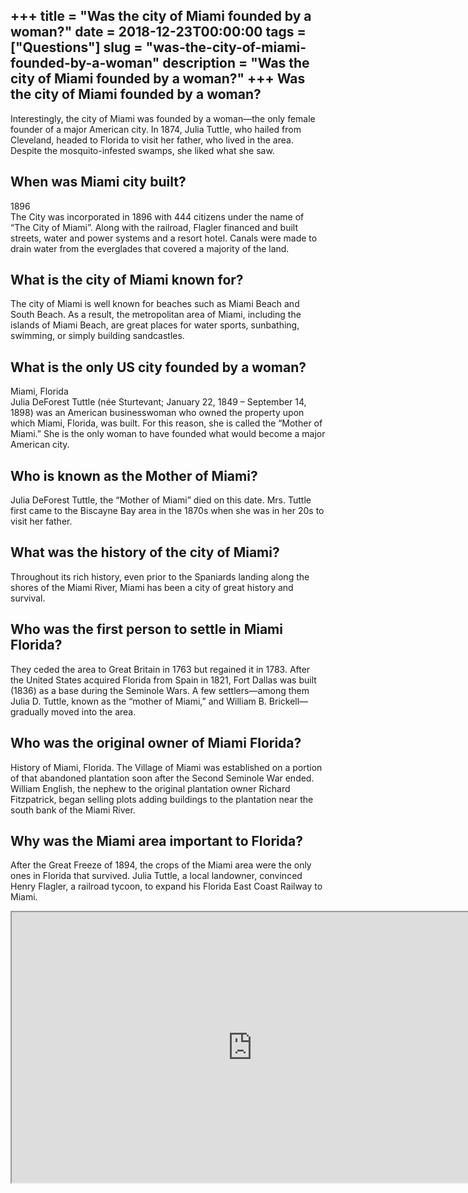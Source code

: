 +++
title = "Was the city of Miami founded by a woman?"
date = 2018-12-23T00:00:00
tags = ["Questions"]
slug = "was-the-city-of-miami-founded-by-a-woman"
description = "Was the city of Miami founded by a woman?"
+++
Was the city of Miami founded by a woman?
-----------------------------------------

Interestingly, the city of Miami was founded by a woman—the only female founder of a major American city. In 1874, Julia Tuttle, who hailed from Cleveland, headed to Florida to visit her father, who lived in the area. Despite the mosquito-infested swamps, she liked what she saw.

When was Miami city built?
--------------------------

1896  
The City was incorporated in 1896 with 444 citizens under the name of “The City of Miami”. Along with the railroad, Flagler financed and built streets, water and power systems and a resort hotel. Canals were made to drain water from the everglades that covered a majority of the land.

What is the city of Miami known for?
------------------------------------

The city of Miami is well known for beaches such as Miami Beach and South Beach. As a result, the metropolitan area of Miami, including the islands of Miami Beach, are great places for water sports, sunbathing, swimming, or simply building sandcastles.

What is the only US city founded by a woman?
--------------------------------------------

Miami, Florida  
Julia DeForest Tuttle (née Sturtevant; January 22, 1849 – September 14, 1898) was an American businesswoman who owned the property upon which Miami, Florida, was built. For this reason, she is called the “Mother of Miami.” She is the only woman to have founded what would become a major American city.

Who is known as the Mother of Miami?
------------------------------------

Julia DeForest Tuttle, the “Mother of Miami” died on this date. Mrs. Tuttle first came to the Biscayne Bay area in the 1870s when she was in her 20s to visit her father.

What was the history of the city of Miami?
------------------------------------------

Throughout its rich history, even prior to the Spaniards landing along the shores of the Miami River, Miami has been a city of great history and survival.

Who was the first person to settle in Miami Florida?
----------------------------------------------------

They ceded the area to Great Britain in 1763 but regained it in 1783. After the United States acquired Florida from Spain in 1821, Fort Dallas was built (1836) as a base during the Seminole Wars. A few settlers—among them Julia D. Tuttle, known as the “mother of Miami,” and William B. Brickell—gradually moved into the area.

Who was the original owner of Miami Florida?
--------------------------------------------

History of Miami, Florida. The Village of Miami was established on a portion of that abandoned plantation soon after the Second Seminole War ended. William English, the nephew to the original plantation owner Richard Fitzpatrick, began selling plots adding buildings to the plantation near the south bank of the Miami River.

Why was the Miami area important to Florida?
--------------------------------------------

After the Great Freeze of 1894, the crops of the Miami area were the only ones in Florida that survived. Julia Tuttle, a local landowner, convinced Henry Flagler, a railroad tycoon, to expand his Florida East Coast Railway to Miami.

<iframe allow="accelerometer; autoplay; clipboard-write; encrypted-media; gyroscope; picture-in-picture" allowfullscreen="" class="__youtube_prefs__  epyt-is-override  no-lazyload" data-no-lazy="1" data-origheight="433" data-origwidth="770" data-skipgform_ajax_framebjll="" height="433" id="_ytid_78474" loading="lazy" src="https://www.youtube.com/embed/bFCQSclUzF4?enablejsapi=1&autoplay=0&cc_load_policy=0&cc_lang_pref=&iv_load_policy=1&loop=0&modestbranding=0&rel=1&fs=1&playsinline=0&autohide=2&theme=dark&color=red&controls=1&" title="YouTube player" width="770"></iframe>